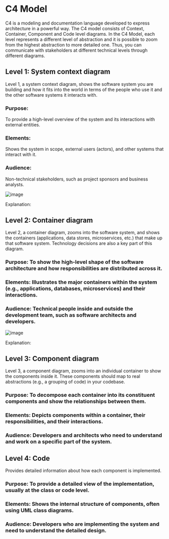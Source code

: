 # C4 Model

C4 is a modeling and documentation language developed to express architecture in a powerful way. The C4 model consists of Context, Container, Component and Code level diagrams. In the C4 Model, each level represents a different level of abstraction and it is possible to zoom from the highest abstraction to more detailed one. Thus, you can communicate with stakeholders at different technical levels through different diagrams.

## Level 1: System context diagram
Level 1, a system context diagram, shows the software system you are building and how it fits into the world in terms of the people who use it and the other software systems it interacts with.

### Purpose: 
To provide a high-level overview of the system and its interactions with external entities.
### Elements:
Shows the system in scope, external users (actors), and other systems that interact with it.
### Audience: 
Non-technical stakeholders, such as project sponsors and business analysts.

![image](https://github.com/SWENGG4Y2024/SWENGG4Y2024Team05/assets/161967498/370f2a41-697a-4f33-ac01-ffd7b0d93dd1)

Explanation:

## Level 2: Container diagram

Level 2, a container diagram, zooms into the software system, and shows the containers (applications, data stores, microservices, etc.) that make up that software system. Technology decisions are also a key part of this diagram.

### Purpose: To show the high-level shape of the software architecture and how responsibilities are distributed across it.
### Elements: Illustrates the major containers within the system (e.g., applications, databases, microservices) and their interactions.
### Audience: Technical people inside and outside the development team, such as software architects and developers.

![image](https://github.com/SWENGG4Y2024/SWENGG4Y2024Team05/assets/161967498/6920601a-386a-490a-b39c-e89be451ba25)

Explanation:


## Level 3: Component diagram

Level 3, a component diagram, zooms into an individual container to show the components inside it. These components should map to real abstractions (e.g., a grouping of code) in your codebase.

### Purpose: To decompose each container into its constituent components and show the relationships between them.
### Elements: Depicts components within a container, their responsibilities, and their interactions.
### Audience: Developers and architects who need to understand and work on a specific part of the system.

## Level 4: Code

Provides detailed information about how each component is implemented.

### Purpose: To provide a detailed view of the implementation, usually at the class or code level.
### Elements: Shows the internal structure of components, often using UML class diagrams.
### Audience: Developers who are implementing the system and need to understand the detailed design.
